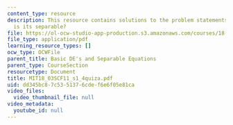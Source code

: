 ```yaml
---
content_type: resource
description: This resource contains solutions to the problem statements related to
  is its separable?
file: https://ol-ocw-studio-app-production.s3.amazonaws.com/courses/18-03sc-differential-equations-fall-2011/dd345bc87c5351376cdef6e6f05e81ca_MIT18_03SCF11_s1_4quiza.pdf
file_type: application/pdf
learning_resource_types: []
ocw_type: OCWFile
parent_title: Basic DE's and Separable Equations
parent_type: CourseSection
resourcetype: Document
title: MIT18_03SCF11_s1_4quiza.pdf
uid: dd345bc8-7c53-5137-6cde-f6e6f05e81ca
video_files:
  video_thumbnail_file: null
video_metadata:
  youtube_id: null
---
```

